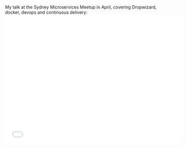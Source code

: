 My talk at the Sydney Microservices Meetup in April, covering Dropwizard, docker, devops and continuous delivery: <iframe src="//slides.com/yunzhilin/dropwizard-and-friends/embed" width="576" height="420" scrolling="no" frameborder="0" webkitallowfullscreen mozallowfullscreen allowfullscreen></iframe>
